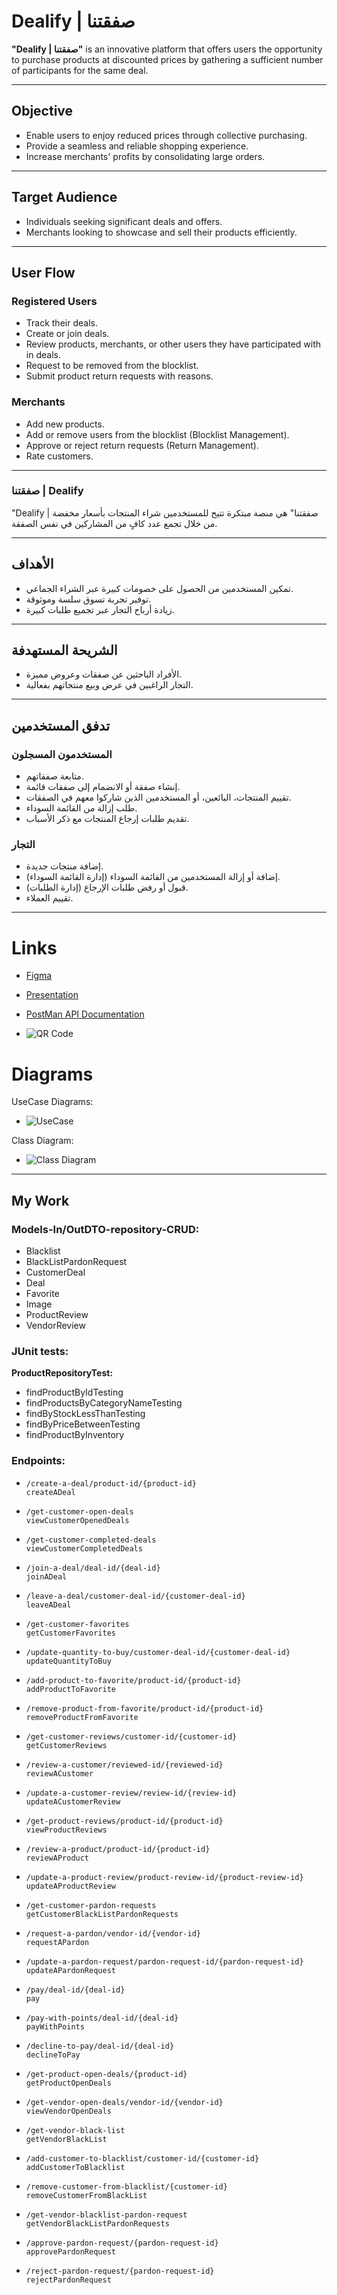 # Dealify | صفقتنا

**"Dealify | صفقتنا"** is an innovative platform that offers users the opportunity to purchase products at discounted prices by gathering a sufficient number of participants for the same deal.

---

## Objective
- Enable users to enjoy reduced prices through collective purchasing.
- Provide a seamless and reliable shopping experience.
- Increase merchants' profits by consolidating large orders.

---

## Target Audience
- Individuals seeking significant deals and offers.
- Merchants looking to showcase and sell their products efficiently.

---

## User Flow

### Registered Users
- Track their deals.
- Create or join deals.
- Review products, merchants, or other users they have participated with in deals.
- Request to be removed from the blocklist.
- Submit product return requests with reasons.

### Merchants
- Add new products.
- Add or remove users from the blocklist (Blocklist Management).
- Approve or reject return requests (Return Management).
- Rate customers.

---

### صفقتنا | Dealify

"Dealify | صفقتنا" هي منصة مبتكرة تتيح للمستخدمين شراء المنتجات بأسعار مخفضة من خلال تجمع عدد كافٍ من المشاركين في نفس الصفقة.

---

## الأهداف
- تمكين المستخدمين من الحصول على خصومات كبيرة عبر الشراء الجماعي.
- توفير تجربة تسوق سلسة وموثوقة.
- زيادة أرباح التجار عبر تجميع طلبات كبيرة.

---

## الشريحة المستهدفة
- الأفراد الباحثين عن صفقات وعروض مميزة.
- التجار الراغبين في عرض وبيع منتجاتهم بفعالية.

---

## تدفق المستخدمين

### المستخدمون المسجلون
- متابعة صفقاتهم.
- إنشاء صفقة أو الانضمام إلى صفقات قائمة.
- تقييم المنتجات، البائعين، أو المستخدمين الذين شاركوا معهم في الصفقات.
- طلب إزالة من القائمة السوداء.
- تقديم طلبات إرجاع المنتجات مع ذكر الأسباب.

### التجار
- إضافة منتجات جديدة.
- إضافة أو إزالة المستخدمين من القائمة السوداء (إدارة القائمة السوداء).
- قبول أو رفض طلبات الإرجاع (إدارة الطلبات).
- تقييم العملاء.

---


#
# Links
- [Figma](https://www.figma.com/design/kUyt9oIMPtgUqbXLnBDkS3/Dealify?node-id=0-1&t=GhXfJIKfyUDjqQfR-1)
- [Presentation](https://www.canva.com/design/DAGbZqlKQ60/OAW5OSI2w2P_I_IUJoBvkQ/edit?utm_content=DAGbZqlKQ60&utm_campaign=designshare&utm_medium=link2&utm_source=sharebutton)
- [PostMan API Documentation](https://documenter.getpostman.com/view/39709967/2sAYJAdGzY)

- ![QR Code](https://github.com/user-attachments/assets/dd59b236-3b36-40fc-91c6-270ec574485a)



#
# Diagrams
UseCase Diagrams:
- ![UseCase](https://github.com/user-attachments/assets/12d485e2-0cf4-4181-8254-3eb917b8670d)


Class Diagram:
- ![Class Diagram](https://github.com/user-attachments/assets/6df6f3d8-4659-480f-b86a-6cc68798e1a8)

---

## My Work

### Models-In/OutDTO-repository-CRUD:
- Blacklist  
- BlackListPardonRequest  
- CustomerDeal  
- Deal  
- Favorite  
- Image  
- ProductReview  
- VendorReview  

### JUnit tests:
**ProductRepositoryTest:**
- findProductByIdTesting  
- findProductsByCategoryNameTesting  
- findByStockLessThanTesting  
- findByPriceBetweenTesting  
- findProductByInventory  

### Endpoints:
- `/create-a-deal/product-id/{product-id}`  
  `createADeal`  

- `/get-customer-open-deals`  
  `viewCustomerOpenedDeals`  

- `/get-customer-completed-deals`  
  `viewCustomerCompletedDeals`  

- `/join-a-deal/deal-id/{deal-id}`  
  `joinADeal`  

- `/leave-a-deal/customer-deal-id/{customer-deal-id}`  
  `leaveADeal`  

- `/get-customer-favorites`  
  `getCustomerFavorites`  

- `/update-quantity-to-buy/customer-deal-id/{customer-deal-id}`  
  `updateQuantityToBuy`  

- `/add-product-to-favorite/product-id/{product-id}`  
  `addProductToFavorite`  

- `/remove-product-from-favorite/product-id/{product-id}`  
  `removeProductFromFavorite`  

- `/get-customer-reviews/customer-id/{customer-id}`  
  `getCustomerReviews`  

- `/review-a-customer/reviewed-id/{reviewed-id}`  
  `reviewACustomer`  

- `/update-a-customer-review/review-id/{review-id}`  
  `updateACustomerReview`  

- `/get-product-reviews/product-id/{product-id}`  
  `viewProductReviews`  

- `/review-a-product/product-id/{product-id}`  
  `reviewAProduct`  

- `/update-a-product-review/product-review-id/{product-review-id}`  
  `updateAProductReview`  

- `/get-customer-pardon-requests`  
  `getCustomerBlackListPardonRequests`  

- `/request-a-pardon/vendor-id/{vendor-id}`  
  `requestAPardon`  

- `/update-a-pardon-request/pardon-request-id/{pardon-request-id}`  
  `updateAPardonRequest`  

- `/pay/deal-id/{deal-id}`  
  `pay`  

- `/pay-with-points/deal-id/{deal-id}`  
  `payWithPoints`  

- `/decline-to-pay/deal-id/{deal-id}`  
  `declineToPay`  

- `/get-product-open-deals/{product-id}`  
  `getProductOpenDeals`  

- `/get-vendor-open-deals/vendor-id/{vendor-id}`  
  `viewVendorOpenDeals`  

- `/get-vendor-black-list`  
  `getVendorBlackList`  

- `/add-customer-to-blacklist/customer-id/{customer-id}`  
  `addCustomerToBlacklist`  

- `/remove-customer-from-blacklist/{customer-id}`  
  `removeCustomerFromBlackList`  

- `/get-vendor-blacklist-pardon-request`  
  `getVendorBlackListPardonRequests`  

- `/approve-pardon-request/{pardon-request-id}`  
  `approvePardonRequest`  

- `/reject-pardon-request/{pardon-request-id}`  
  `rejectPardonRequest`  
